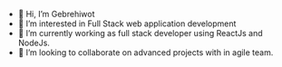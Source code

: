 - 👋 Hi, I’m Gebrehiwot
- 👀 I’m interested in Full Stack web application development
- 🌱 I’m currently working as full stack developer using ReactJs and NodeJs.
- 💞️ I’m looking to collaborate on advanced projects with in agile team.

<!---
gebrina/gebrina is a ✨ special ✨ repository because its `README.md` (this file) appears on your GitHub profile.
You can click the Preview link to take a look at your changes.
--->
